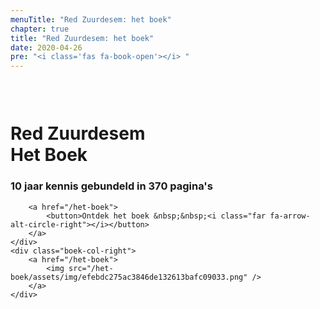 ```yaml
---
menuTitle: "Red Zuurdesem: het boek"
chapter: true
title: "Red Zuurdesem: het boek"
date: 2020-04-26
pre: "<i class='fas fa-book-open'></i> "
---
```


<style>
#top-bar-sticky-wrapper {
    display: none;
}
</style>


<div class="boek-row" style="padding-top: 30px;">
    <div class="boek-col-left">
        <h1>Red Zuurdesem<br/> Het Boek</h1>
        <h3>10 jaar kennis gebundeld in 370 pagina's</h3>
        
        <a href="/het-boek">
            <button>Ontdek het boek &nbsp;&nbsp;<i class="far fa-arrow-alt-circle-right"></i></button>
        </a>
    </div>
    <div class="boek-col-right">
        <a href="/het-boek">
            <img src="/het-boek/assets/img/efebdc275ac3846de132613bafc09033.png" />
        </a>
    </div>
</div>
